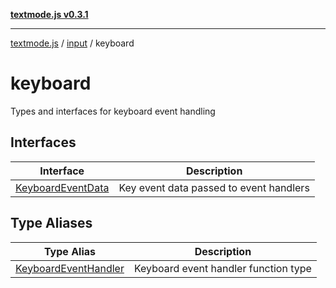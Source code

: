 [**textmode.js v0.3.1**](../../../../../README.md)

***

[textmode.js](../../../../../README.md) / [input](../../README.md) / keyboard

# keyboard

Types and interfaces for keyboard event handling

## Interfaces

| Interface | Description |
| ------ | ------ |
| [KeyboardEventData](interfaces/KeyboardEventData.md) | Key event data passed to event handlers |

## Type Aliases

| Type Alias | Description |
| ------ | ------ |
| [KeyboardEventHandler](type-aliases/KeyboardEventHandler.md) | Keyboard event handler function type |
